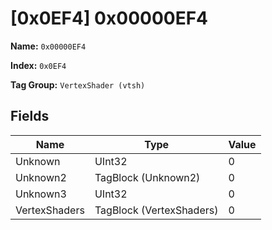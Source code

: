 # [0x0EF4] 0x00000EF4

**Name:** ```0x00000EF4```

**Index:** ```0x0EF4```

**Tag Group:** ```VertexShader (vtsh)```

## Fields

Name	| Type	| Value
---	|---	|---	|
Unknown	|UInt32	|0
Unknown2	|TagBlock (Unknown2)	|0
Unknown3	|UInt32	|0
VertexShaders	|TagBlock (VertexShaders)	|0


